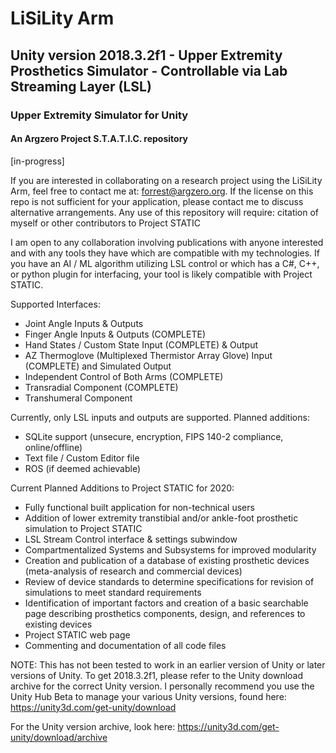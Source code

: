 # LiSiLity Arm
## Unity version 2018.3.2f1 - Upper Extremity Prosthetics Simulator - Controllable via Lab Streaming Layer (LSL) 
### Upper Extremity Simulator for Unity 
#### An Argzero Project S.T.A.T.I.C. repository
[in-progress]

If you are interested in collaborating on a research project using the LiSiLity Arm, feel free to contact me at:
forrest@argzero.org. If the license on this repo is not sufficient for your application, please contact me to discuss alternative arrangements. Any use of this repository will require: citation of myself or other contributors to Project STATIC

I am open to any collaboration involving publications with anyone interested and with any tools they have which are compatible with my technologies. If you have an AI / ML algorithm utilizing LSL control or which has a C#, C++, or python plugin for interfacing, your tool is likely compatible with Project STATIC.

Supported Interfaces:
- Joint Angle Inputs & Outputs
- Finger Angle Inputs & Outputs (COMPLETE)
- Hand States / Custom State Input (COMPLETE) & Output
- AZ Thermoglove (Multiplexed Thermistor Array Glove) Input (COMPLETE) and Simulated Output
- Independent Control of Both Arms (COMPLETE)
- Transradial Component (COMPLETE)
- Transhumeral Component 

Currently, only LSL inputs and outputs are supported. Planned additions:
- SQLite support (unsecure, encryption, FIPS 140-2 compliance, online/offline)
- Text file / Custom Editor file
- ROS (if deemed achievable)

Current Planned Additions to Project STATIC for 2020:
- Fully functional built application for non-technical users
- Addition of lower extremity transtibial and/or ankle-foot prosthetic simulation to Project STATIC
- LSL Stream Control interface & settings subwindow
- Compartmentalized Systems and Subsystems for improved modularity
- Creation and publication of a database of existing prosthetic devices (meta-analysis of research and commercial devices)
- Review of device standards to determine specifications for revision of simulations to meet standard requirements
- Identification of important factors and creation of a basic searchable page describing prosthetics components, design, and references to existing devices
- Project STATIC web page
- Commenting and documentation of all code files

NOTE: This has not been tested to work in an earlier version of Unity or later versions of Unity. To get 2018.3.2f1, please refer to the Unity download archive for the correct Unity version. I personally recommend you use the Unity Hub Beta to manage your various Unity versions, found here: 
https://unity3d.com/get-unity/download

For the Unity version archive, look here: https://unity3d.com/get-unity/download/archive
